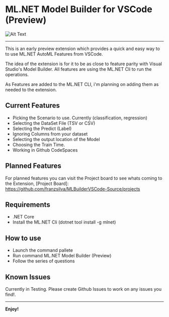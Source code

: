 # ML.NET Model Builder for VSCode (Preview)
![Alt Text](https://i.imgur.com/6KzWf7m.gif)
    
-----------------------------------------------------------------------------------------------------------
This is an early preview extension which provides a quick and easy way to to use ML.NET AutoML Features from VSCode.

The idea of the extension is for it to be as close to feature parity with Visual Studio's Model Builder. All features are using the ML.NET Cli to run the operations.

As Features are added to the ML.NET CLI, i'm planning on adding them as needed to the extension. 


## Current Features

- Picking the Scenario to use. Currently (classification, regression)
- Selecting the DataSet File (TSV or CSV)
- Selecting the Predict (Label)
- Ignoring Columns from your dataset
- Selecting the output location of the Model
- Choosing the Train Time.
- Working in Github CodeSpaces

## Planned Features

For planned features you can visit the Project board to see whats coming to the Extension, [Project Board]: https://github.com/franzsilva/MLBuilderVSCode-Source/projects

## Requirements

- .NET Core
- Install the ML.NET Cli (dotnet tool install -g mlnet)


## How to use

- Launch the command pallete
- Run command ML.NET Model Builder (Preview)
- Follow the series of questions

## Known Issues

Currently in Testing. Please create Github Issues to work on any issues you find!. 


-----------------------------------------------------------------------------------------------------------
**Enjoy!**
